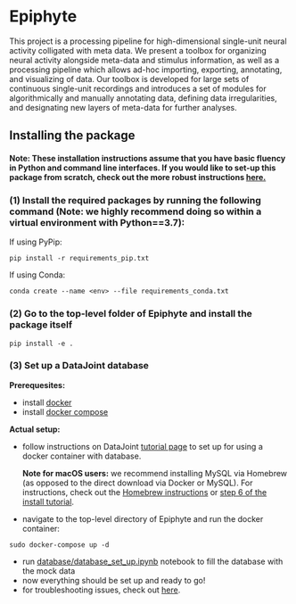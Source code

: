 # Epiphyte

This project is a processing pipeline for high-dimensional single-unit neural activity colligated with meta data. 
We present a toolbox for organizing neural activity alongside meta-data and stimulus information, as well as a processing pipeline which allows ad-hoc importing, exporting, annotating, and visualizing of data. Our toolbox is developed for large sets of continuous single-unit recordings and introduces a set of modules for algorithmically and manually annotating data, defining data irregularities, and designating new layers of meta-data for further analyses.

## Installing the package

#### Note: These installation instructions assume that you have basic fluency in Python and command line interfaces. If you would like to set-up this package from scratch, check out the more robust instructions [here.](https://github.com/mackelab/Epiphyte/wiki/Installation)

### (1) Install the required packages by running the following command (Note: we highly recommend doing so within a virtual environment with Python==3.7):

If using PyPip:
```
pip install -r requirements_pip.txt
```

If using Conda:
```
conda create --name <env> --file requirements_conda.txt
```


### (2) Go to the top-level folder of Epiphyte and install the package itself
```
pip install -e .
```

### (3) Set up a DataJoint database

**Prerequesites:**
- install [docker](https://www.docker.com/)
- install [docker compose](https://docs.docker.com/compose/install/)

**Actual setup:**
- follow instructions on DataJoint [tutorial page](https://tutorials.datajoint.io/setting-up/local-database.html) to set up for using a docker container with database.

    **Note for macOS users:** we recommend installing MySQL via Homebrew (as opposed to the direct download via Docker or MySQL). For instructions, check out the [Homebrew instructions](https://gist.github.com/operatino/392614486ce4421063b9dece4dfe6c21) or [step 6 of the install tutorial](https://github.com/mackelab/Epiphyte/wiki/Installation#mac).
- navigate to the top-level directory of Epiphyte and run the docker container:
```
sudo docker-compose up -d
```
- run [database/database_set_up.ipynb](https://github.com/mackelab/Epiphyte/blob/master/database/database_set_up.ipynb) notebook to fill the database with the mock data
- now everything should be set up and ready to go! 
- for troubleshooting issues, check out [here](https://github.com/datajoint/mysql-docker).
